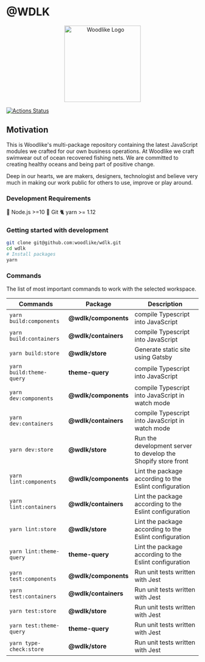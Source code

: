 # @WDLK

<!-- markdownlint-disable MD033 -->
<div align="center">
  <img alt="Woodlike Logo" src="https://cdn.shopify.com/s/files/1/0742/2733/files/wdlk_logo_brand_coral.svg?v=1583499987" width="200">
</div>

[![Actions Status](https://github.com/woodlike/wdlk/workflows/CI/badge.svg)](https://github.com/woodlike/wdlk/actions)

## Motivation

This is Woodlike's multi-package repository containing the latest JavaScript modules we crafted for our own business operations. At Woodlike we craft swimwear out of ocean recovered fishing nets. We are committed to creating healthy oceans and being part of positive change.

Deep in our hearts, we are makers, designers, technologist and believe very much in making our work public for others to use, improve or play around.

### Development Requirements

🚀 Node.js >=10
🌲 Git
🐈 yarn >= 1.12

### Getting started with development

```sh
git clone git@github.com:woodlike/wdlk.git
cd wdlk
# Install packages
yarn
```

### Commands

The list of most important commands to work with the selected workspace.

| Commands                 | Package              | Description                                                   |
| ------------------------ | -------------------- | ------------------------------------------------------------- |
| `yarn build:components`  | **@wdlk/components** | compile Typescript into JavaScript                            |
| `yarn build:containers`  | **@wdlk/containers** | compile Typescript into JavaScript                            |
| `yarn build:store`       | **@wdlk/store**      | Generate static site using Gatsby                             |
| `yarn build:theme-query` | **theme-query**      | compile Typescript into JavaScript                            |
| `yarn dev:components`    | **@wdlk/components** | compile Typescript into JavaScript in watch mode              |
| `yarn dev:containers`    | **@wdlk/containers** | compile Typescript into JavaScript in watch mode              |
| `yarn dev:store`         | **@wdlk/store**      | Run the development server to develop the Shopify store front |
| `yarn lint:components`   | **@wdlk/components** | Lint the package according to the Eslint configuration        |
| `yarn lint:containers`   | **@wdlk/containers** | Lint the package according to the Eslint configuration        |
| `yarn lint:store`        | **@wdlk/store**      | Lint the package according to the Eslint configuration        |
| `yarn lint:theme-query`  | **theme-query**      | Lint the package according to the Eslint configuration        |
| `yarn test:components`   | **@wdlk/components** | Run unit tests written with Jest                              |
| `yarn test:containers`   | **@wdlk/containers** | Run unit tests written with Jest                              |
| `yarn test:store`        | **@wdlk/store**      | Run unit tests written with Jest                              |
| `yarn test:theme-query`  | **theme-query**      | Run unit tests written with Jest                              |
| `yarn type-check:store`  | **@wdlk/store**      | Run unit tests written with Jest                              |
